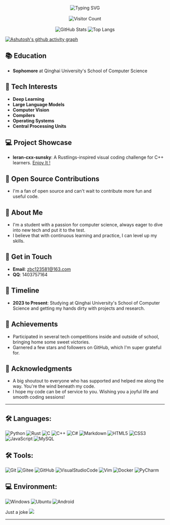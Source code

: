 <p align="center">
    <img src="https://readme-typing-svg.herokuapp.com?font=consolas&weight=100&size=45&duration=4000&pause=4000&center=true&vCenter=true&multiline=true&width=720&height=70&lines=Welcome+to+know+about+Sunsky" alt="Typing SVG" />
    <br><br>
    <img src="https://profile-counter.glitch.me/skithao/count.svg" alt="Visitor Count" />
    <br><br>
    <img src="https://github-readme-stats.vercel.app/api?username=skithao&count_private=true&show_icons=true&theme=radical" alt="GitHub Stats" />
    <img src="https://github-readme-stats.vercel.app/api/top-langs/?username=skithao&theme=radical" alt="Top Langs" />
    <br>
</p>

[![Ashutosh's github activity graph](https://github-readme-activity-graph-fjqz177.vercel.app/graph?username=skithao&theme=github-dark)](https://github.com/ashutosh00710/github-readme-activity-graph)

## 📚 Education
- **Sophomore** at Qinghai University's School of Computer Science

## 🔭 Tech Interests
- **Deep Learning**
- **Large Language Models**
- **Computer Vision**
- **Compilers**
- **Operating Systems**
- **Central Processing Units**

## 💻 Project Showcase
- **leran-cxx-sunsky**: A Rustlings-inspired visual coding challenge for C++ learners. [Enjoy It !](https://github.com/skithao/learning-cxx-sunsky-basic) 

## 🤝 Open Source Contributions
- I'm a fan of open source and can't wait to contribute more fun and useful code.

## 📝 About Me
- I'm a student with a passion for computer science, always eager to dive into new tech and put it to the test.
- I believe that with continuous learning and practice, I can level up my skills.

## 📧 Get in Touch
- **Email**: [zbc123581@163.com](mailto:zbc123581@163.com)
- **QQ**: 1403757164

## 📅 Timeline
- **2023 to Present**: Studying at Qinghai University's School of Computer Science and getting my hands dirty with projects and research.

## 🎉 Achievements
- Participated in several tech competitions inside and outside of school, bringing home some sweet victories.
- Garnered a few stars and followers on GitHub, which I'm super grateful for.

## 🌟 Acknowledgments
- A big shoutout to everyone who has supported and helped me along the way. You're the wind beneath my code.
- I hope my code can be of service to you. Wishing you a joyful life and smooth coding sessions!
  
---

## 🛠️ Languages:
![Python](https://img.shields.io/badge/Python-3776AB?style=flat-square&logo=Python&logoColor=white) 
![Rust](https://img.shields.io/badge/Rust-000000?style=flat-square&logo=Rust&logoColor=white) 
![C](https://img.shields.io/badge/C-A8B9CC?style=flat-square&logo=C&logoColor=white) 
![C++](https://img.shields.io/badge/C++-00599C?style=flat-square&logo=CPlusPlus&logoColor=white) 
![C#](https://img.shields.io/badge/CSharp-239120?style=flat-square&logo=CSharp&logoColor=white) 
![Markdown](https://img.shields.io/badge/Markdown-000000?style=flat-square&logo=Markdown&logoColor=white) 
![HTML5](https://img.shields.io/badge/HTML5-E34F26?style=flat-square&logo=HTML5&logoColor=white) 
![CSS3](https://img.shields.io/badge/CSS3-1572B6?style=flat-square&logo=CSS3&logoColor=white) 
![JavaScript](https://img.shields.io/badge/JavaScript-F7DF1E?style=flat-square&logo=JavaScript&logoColor=white) 
![MySQL](https://img.shields.io/badge/MySQL-4479A1?style=flat-square&logo=MySQL&logoColor=white) 

## 🛠️ Tools:
![Git](https://img.shields.io/badge/Git-F05032?style=flat-square&logo=Git&logoColor=white) 
![Gitee](https://img.shields.io/badge/Gitee-C71D23?style=flat-square&logo=Gitee&logoColor=white) 
![GitHub](https://img.shields.io/badge/GitHub-181717?style=flat-square&logo=GitHub&logoColor=white) 
![VisualStudioCode](https://img.shields.io/badge/VisualStudioCode-007ACC?style=flat-square&logo=VisualStudioCode&logoColor=white) 
![Vim](https://img.shields.io/badge/Vim-019733?style=flat-square&logo=Vim&logoColor=white) 
![Docker](https://img.shields.io/badge/Docker-2496ED?style=flat-square&logo=Docker&logoColor=white) 
![PyCharm](https://img.shields.io/badge/PyCharm-000000?style=flat-square&logo=PyCharm&logoColor=white) 

## 💻 Environment:
![Windows](https://img.shields.io/badge/Windows-0078D6?style=flat-square&logo=Windows&logoColor=white) 
![Ubuntu](https://img.shields.io/badge/Ubuntu-E95420?style=flat-square&logo=Ubuntu&logoColor=white) 
![Android](https://img.shields.io/badge/Android-3DDC84?style=flat-square&logo=Android&logoColor=white) 

 <tr>
 <td>Just a joke</td>
 <td style="padding-top:4px"><img src = "https://readme-jokes.vercel.app/api?theme=halloween"></td>
 </tr>

---
